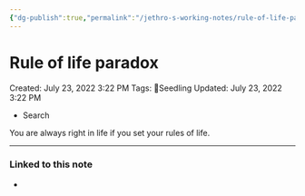```yaml
---
{"dg-publish":true,"permalink":"/jethro-s-working-notes/rule-of-life-paradox/","dgPassFrontmatter":true}
---
```



# Rule of life paradox

Created: July 23, 2022 3:22 PM
Tags: 🌱Seedling
Updated: July 23, 2022 3:22 PM

- Search

You are always right in life if you set your rules of life.

---

### Linked to this note

-